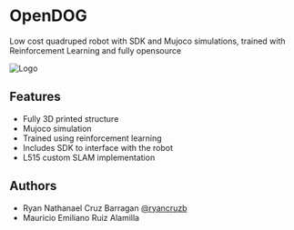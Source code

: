
# OpenDOG

Low cost quadruped robot with SDK and Mujoco simulations, trained with Reinforcement Learning and fully opensource

![Logo](https://i.imgur.com/9Hkmdg1.png)


## Features

- Fully 3D printed structure
- Mujoco simulation
- Trained using reinforcement learning
- Includes SDK to interface with the robot
- L515 custom SLAM implementation


## Authors

- Ryan Nathanael Cruz Barragan [@ryancruzb](https://www.github.com/ryancruzb)
- Mauricio Emiliano Ruiz Alamilla


